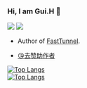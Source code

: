 ### Hi, I am Gui.H 👋

[![](https://img.shields.io/badge/npm-Gui.H-green)](https://www.npmjs.com/~gui.h)
[![](https://img.shields.io/badge/nuget-Gui.H-green)](https://www.nuget.org/profiles/Gui.H)

<!-- https://github.com/anuraghazra/github-readme-stats -->

- Author of [FastTunnel](https://github.com/FastTunnel/FastTunnel).

- [😘去赞助作者](https://afdian.net/a/gui_h/plan)

[![Top Langs](https://github-readme-stats.vercel.app/api?username=springhgui&show_icons=true&hide_border=true)](https://github.com/anuraghazra/github-readme-stats)  
[![Top Langs](https://github-readme-stats.vercel.app/api/wakatime?username=springhgui&hide_border=true)](https://github.com/anuraghazra/github-readme-stats)  
<!-- [![Top Langs](https://github-readme-stats.vercel.app/api/top-langs/?username=springhgui&langs_count=8&hide_border=true)](https://github.com/anuraghazra/github-readme-stats)   -->
